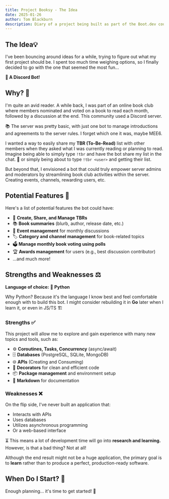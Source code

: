 ```yaml
---
title: Project Booksy - The Idea
date: 2025-01-26
author: Tom Blackburn
description: Diary of a project being built as part of the Boot.dev course
---
```


## The Idea💡

 I've been bouncing around ideas for a while, trying to figure out what my first project should be. I spent too much time weighing options, so I finally decided to go with the one that seemed the most fun...

**🎯 A Discord Bot!**

## Why? 🤔

I'm quite an avid reader. A while back, I was part of an online book club where members nominated and voted on a book to read each month, followed by a discussion at the end. This community used a Discord server.

📚 The server was pretty basic, with just one bot to manage introductions and agreements to the server rules. I forget which one it was, maybe MEE6.

I wanted a way to easily share my **TBR (To-Be-Read)** list with other members when they asked what I was currently reading or planning to read. Imagine being able to simply type `!tbr` and have the bot share my list in the chat. 🎉 or simply being about to type `!tbr <user>` and getting their list.

But beyond that, I envisioned a bot that could truly empower server admins and moderators by streamlining book club activities within the server. Creating events, channels, rewarding users, etc.

## Potential Features 🚀

Here's a list of potential features the bot could have:

- 📖 **Create, Share, and Manage TBRs**
- 📚 **Book summaries** (blurb, author, release date, etc.)
- 📅 **Event management** for monthly discussions
- 🏷️ **Category and channel management** for book-related topics
- 🗳️ **Manage monthly book voting using polls**
- 🏆 **Awards management** for users (e.g., best discussion contributor)
- ...and much more!

## Strengths and Weaknesses ⚖️

**Language of choice:** 🐍 **Python**

Why Python? Because it's the language I know best and feel comfortable enough with to build this bot. I might consider rebuilding it in **Go** later when I learn it, or even in JS/TS 🏗️

### Strengths ✅

This project will allow me to explore and gain experience with many new topics and tools, such as:

- ⚙️ **Coroutines, Tasks, Concurrency** (async/await)
- 🗄️ **Databases** (PostgreSQL, SQLite, MongoDB)
- 🌐 **APIs** (Creating and Consuming)
- 🎨 **Decorators** for clean and efficient code
- 📦 **Package management** and environment setup
- 📝 **Markdown** for documentation

### Weaknesses ❌

On the flip side, I've never built an application that:

- Interacts with APIs
- Uses databases
- Utilizes asynchronous programming
- Or a web-based interface

⏳ This means a lot of development time will go into **research and learning.** However, is that a bad thing? Not at all!

Although the end result might not be a huge application, the primary goal is to **learn** rather than to produce a perfect, production-ready software.

## When Do I Start? 🏁

Enough planning... it's time to get started! 🚀